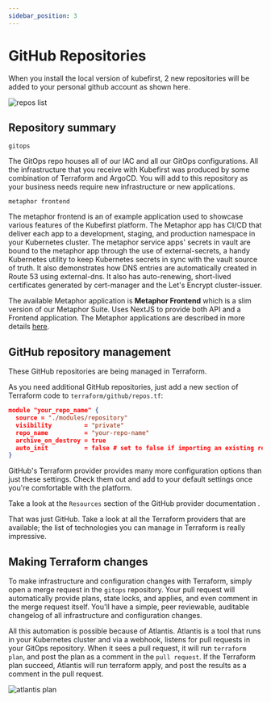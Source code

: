 ```yaml
---
sidebar_position: 3
---
```


# GitHub Repositories

When you install the local version of kubefirst, 2 new repositories will be added to your personal github account as shown here.

![repos list](/img/repos-list.png)

## Repository summary

```gitops```

The GitOps repo houses all of our IAC and all our GitOps configurations. All the infrastructure that you receive with Kubefirst was produced by some combination of Terraform and ArgoCD. You will add to this repository as your business needs require new infrastructure or new applications.

```metaphor frontend```

The metaphor frontend is an of example application used to showcase various features of the Kubefirst platform. The Metaphor app has CI/CD that deliver each app to a development, staging, and production namespace in your Kubernetes cluster. The metaphor service apps' secrets in vault are bound to the metaphor app through the use of external-secrets, a handy Kubernetes utility to keep Kubernetes secrets in sync with the vault source of truth. It also demonstrates how DNS entries are automatically created in Route 53 using external-dns. It also has auto-renewing, short-lived certificates generated by cert-manager and the Let's Encrypt cluster-issuer.

The available Metaphor application is **Metaphor Frontend** which is a slim version of our Metaphor Suite. Uses NextJS to provide both API and a Frontend application. The Metaphor applications are described in more details <a href="https://docs.kubefirst.io/preprod/explore/metaphor.html">here</a>.

## GitHub repository management

These GitHub repositories are being managed in Terraform.

As you need additional GitHub repositories, just add a new section of Terraform code to ```terraform/github/repos.tf```:

```json
module "your_repo_name" {
  source = "./modules/repository"
  visibility         = "private"
  repo_name          = "your-repo-name"
  archive_on_destroy = true
  auto_init          = false # set to false if importing an existing repository, set to true if brand new
}
```

GitHub's Terraform provider provides many more configuration options than just these settings. Check them out and add to your default settings once you're comfortable with the platform.

Take a look at the ```Resources``` section of the GitHub provider documentation .

That was just GitHub. Take a look at all the Terraform providers that are available; the list of technologies you can manage in Terraform is really impressive.

## Making Terraform changes

To make infrastructure and configuration changes with Terraform, simply open a merge request in the ```gitops``` repository. Your pull request will automatically provide plans, state locks, and applies, and even comment in the merge request itself. You'll have a simple, peer reviewable, auditable changelog of all infrastructure and configuration changes.

All this automation is possible because of Atlantis. Atlantis is a tool that runs in your Kubernetes cluster and via a webhook, listens for pull requests in your GitOps repository. When it sees a pull request, it will run ```terraform plan```, and post the plan as a comment in the ```pull request```. If the Terraform plan succeed, Atlantis will run terraform apply, and post the results as a comment in the pull request.

![atlantis plan](/img/atlantis-plan-apply-example.png)
